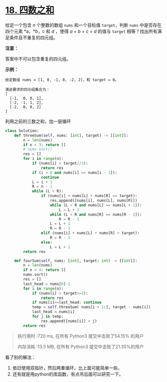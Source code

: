 # [18. 四数之和](https://leetcode-cn.com/problems/4sum/)

给定一个包含 *n* 个整数的数组 `nums` 和一个目标值 `target`，判断 `nums` 中是否存在四个元素 *a，**b，c* 和 *d* ，使得 *a* + *b* + *c* + *d* 的值与 `target` 相等？找出所有满足条件且不重复的四元组。

**注意：**

答案中不可以包含重复的四元组。

**示例：**

```
给定数组 nums = [1, 0, -1, 0, -2, 2]，和 target = 0。

满足要求的四元组集合为：
[
  [-1,  0, 0, 1],
  [-2, -1, 1, 2],
  [-2,  0, 0, 2]
]
```
利用之前的三数之和，加一层循环

```python
class Solution:
    def threeSum(self, nums: [int], target) -> [[int]]:
        n = len(nums)
        if n < 3: return []
        # nums.sort()
        res = []
        for i in range(n):
            if (nums[i] > target//3):
                return res
            if (i > 0 and nums[i] == nums[i - 1]):
                continue
            L = i + 1
            R = n - 1
            while (L < R):
                if (nums[i] + nums[L] + nums[R] == target):
                    res.append([nums[i], nums[L], nums[R]])
                    while (L < R and nums[L] == nums[L + 1]):
                        L = L + 1
                    while (L < R and nums[R] == nums[R - 1]):
                        R = R - 1
                    L = L + 1
                    R = R - 1
                elif (nums[i] + nums[L] + nums[R] > target):
                    R = R - 1
                else:
                    L = L + 1
        return res

    def fourSum(self, nums: [int], target: int) -> [[int]]:
        n = len(nums)
        if n < 4: return []
        nums.sort()
        res = []
        last_head = nums[0]-1
        for i in range(n):
            if (nums[i] > target>>2):
                return res
            if nums[i]==last_head: continue
            temp = self.threeSum( nums[i + 1:], target - nums[i])
            last_head = nums[i]
            for j in temp:
                res.append([nums[i]] + j)
        return res
```

> 执行用时 :720 ms, 在所有 Python3 提交中击败了54.15% 的用户
>
> 内存消耗 :13.5 MB, 在所有 Python3 提交中击败了21.35%的用户

看了别的解法：

1. 依旧使用双指针，然后两重循环，比上面可能简单一些。
2. 还有就是用python的库函数，有点吊后面可以研究一下。
